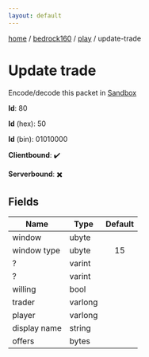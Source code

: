 ```yaml
---
layout: default
---
```


[home](/)  /  [bedrock160](/protocol/bedrock160)  /  [play](/protocol/bedrock160/play)  /  update-trade

# Update trade

Encode/decode this packet in [Sandbox](../../../sandbox/bedrock160#play.update_trade)

**Id**: 80

**Id** (hex): 50

**Id** (bin): 01010000

**Clientbound**: ✔️

**Serverbound**: ✖️

## Fields

Name | Type | Default
---|---|:---:
window | ubyte | 
window type | ubyte | 15
? | varint | 
? | varint | 
willing | bool | 
trader | varlong | 
player | varlong | 
display name | string | 
offers | bytes |
